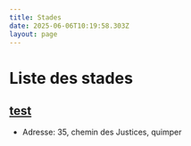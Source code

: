 ```yaml
---
title: Stades
date: 2025-06-06T10:19:58.303Z
layout: page
---
```


# Liste des stades


## [test](/stades/test/)
- Adresse: 35, chemin des Justices, quimper

